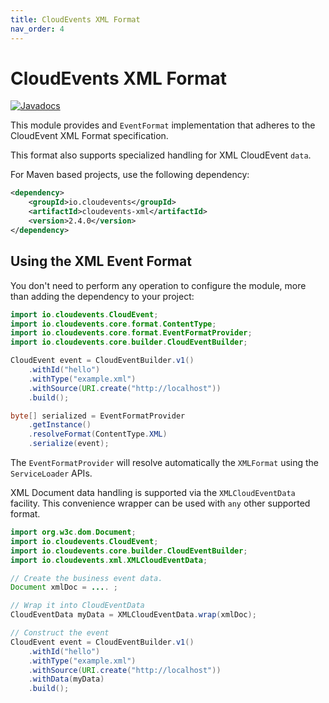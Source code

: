 ```yaml
---
title: CloudEvents XML Format
nav_order: 4
---
```


# CloudEvents XML Format

[![Javadocs](http://www.javadoc.io/badge/io.cloudevents/cloudevents-xml.svg?color=green)](http://www.javadoc.io/doc/io.cloudevents/cloudevents-xml)

This module provides and `EventFormat` implementation that adheres
to the CloudEvent XML Format specification.

This format also supports specialized handling for XML CloudEvent `data`.

For Maven based projects, use the following dependency:

```xml
<dependency>
    <groupId>io.cloudevents</groupId>
    <artifactId>cloudevents-xml</artifactId>
    <version>2.4.0</version>
</dependency>
```

## Using the XML Event Format

You don't need to perform any operation to configure the module, more than
adding the dependency to your project:

```java
import io.cloudevents.CloudEvent;
import io.cloudevents.core.format.ContentType;
import io.cloudevents.core.format.EventFormatProvider;
import io.cloudevents.core.builder.CloudEventBuilder;

CloudEvent event = CloudEventBuilder.v1()
    .withId("hello")
    .withType("example.xml")
    .withSource(URI.create("http://localhost"))
    .build();

byte[] serialized = EventFormatProvider
    .getInstance()
    .resolveFormat(ContentType.XML)
    .serialize(event);
```

The `EventFormatProvider` will resolve automatically the `XMLFormat` using the
`ServiceLoader` APIs.

XML Document data handling is supported via the `XMLCloudEventData`
facility. This convenience wrapper can be used with `any` other supported
format.

```java
import org.w3c.dom.Document;
import io.cloudevents.CloudEvent;
import io.cloudevents.core.builder.CloudEventBuilder;
import io.cloudevents.xml.XMLCloudEventData;

// Create the business event data.
Document xmlDoc = .... ;

// Wrap it into CloudEventData
CloudEventData myData = XMLCloudEventData.wrap(xmlDoc);

// Construct the event
CloudEvent event = CloudEventBuilder.v1()
    .withId("hello")
    .withType("example.xml")
    .withSource(URI.create("http://localhost"))
    .withData(myData)
    .build();
```




